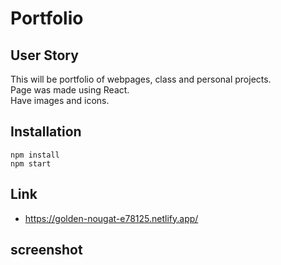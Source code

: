 
# Portfolio

## User Story
This will be portfolio of webpages, class and personal projects.\
Page was made using React.\
Have images and icons.


## Installation
```
npm install
npm start

```

## Link 

- https://golden-nougat-e78125.netlify.app/


## screenshot




